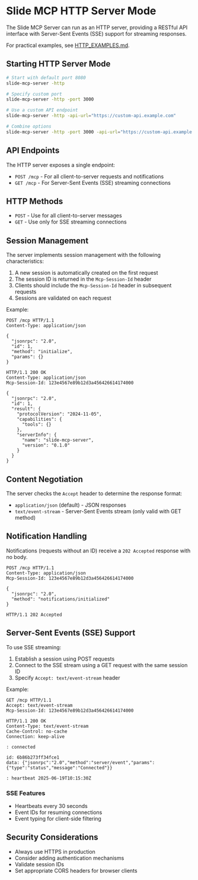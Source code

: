 # Slide MCP HTTP Server Mode

The Slide MCP Server can run as an HTTP server, providing a RESTful API interface with Server-Sent Events (SSE) support for streaming responses.

For practical examples, see [HTTP_EXAMPLES.md](HTTP_EXAMPLES.md).

## Starting HTTP Server Mode

```bash
# Start with default port 8080
slide-mcp-server -http

# Specify custom port
slide-mcp-server -http -port 3000

# Use a custom API endpoint
slide-mcp-server -http -api-url="https://custom-api.example.com"

# Combine options
slide-mcp-server -http -port 3000 -api-url="https://custom-api.example.com"
```

## API Endpoints

The HTTP server exposes a single endpoint:

- `POST /mcp` - For all client-to-server requests and notifications
- `GET /mcp` - For Server-Sent Events (SSE) streaming connections

## HTTP Methods

- `POST` - Use for all client-to-server messages
- `GET` - Use only for SSE streaming connections

## Session Management

The server implements session management with the following characteristics:

1. A new session is automatically created on the first request
2. The session ID is returned in the `Mcp-Session-Id` header
3. Clients should include the `Mcp-Session-Id` header in subsequent requests
4. Sessions are validated on each request

Example:

```
POST /mcp HTTP/1.1
Content-Type: application/json

{
  "jsonrpc": "2.0",
  "id": 1,
  "method": "initialize",
  "params": {}
}

HTTP/1.1 200 OK
Content-Type: application/json
Mcp-Session-Id: 123e4567e89b12d3a456426614174000

{
  "jsonrpc": "2.0",
  "id": 1,
  "result": {
    "protocolVersion": "2024-11-05",
    "capabilities": {
      "tools": {}
    },
    "serverInfo": {
      "name": "slide-mcp-server",
      "version": "0.1.0"
    }
  }
}
```

## Content Negotiation

The server checks the `Accept` header to determine the response format:

- `application/json` (default) - JSON responses
- `text/event-stream` - Server-Sent Events stream (only valid with GET method)

## Notification Handling

Notifications (requests without an ID) receive a `202 Accepted` response with no body.

```
POST /mcp HTTP/1.1
Content-Type: application/json
Mcp-Session-Id: 123e4567e89b12d3a456426614174000

{
  "jsonrpc": "2.0",
  "method": "notifications/initialized"
}

HTTP/1.1 202 Accepted
```

## Server-Sent Events (SSE) Support

To use SSE streaming:

1. Establish a session using POST requests
2. Connect to the SSE stream using a GET request with the same session ID
3. Specify `Accept: text/event-stream` header

Example:

```
GET /mcp HTTP/1.1
Accept: text/event-stream
Mcp-Session-Id: 123e4567e89b12d3a456426614174000

HTTP/1.1 200 OK
Content-Type: text/event-stream
Cache-Control: no-cache
Connection: keep-alive

: connected

id: 6b86b273ff34fce1
data: {"jsonrpc":"2.0","method":"server/event","params":{"type":"status","message":"Connected"}}

: heartbeat 2025-06-19T10:15:30Z
```

### SSE Features

- Heartbeats every 30 seconds
- Event IDs for resuming connections
- Event typing for client-side filtering

## Security Considerations

- Always use HTTPS in production
- Consider adding authentication mechanisms
- Validate session IDs
- Set appropriate CORS headers for browser clients
